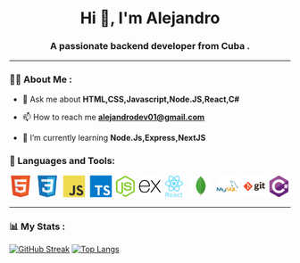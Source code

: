 <div  align="center">

<h1 align="center">Hi 👋, I'm Alejandro</h1>
<h3 align="center">A passionate backend developer from Cuba  .</h3>
</div>

---

### 👨‍💻 About Me :

- 💬 Ask me about **HTML,CSS,Javascript,Node.JS,React,C#**

- 📫 How to reach me **alejandrodev01@gmail.com**

- 🌱 I’m currently learning **Node.Js,Express,NextJS**


<div align="left">
    <h3>🔨 Languages and Tools:</h3>
    <div>
        <img src="https://github.com/devicons/devicon/blob/master/icons/html5/html5-original.svg" title="HTML5" alt="HTML" width="40" height="40"/>&nbsp;
        <img src="https://github.com/devicons/devicon/blob/master/icons/css3/css3-original.svg"  title="CSS3" alt="CSS" width="40" height="40"/>&nbsp;
        <img src="https://github.com/devicons/devicon/blob/master/icons/javascript/javascript-original.svg" title="JavaScript" alt="JavaScript" width="40" height="40"/>&nbsp;
            <img src="https://github.com/devicons/devicon/blob/master/icons/typescript/typescript-original.svg" title="TypeScript" **alt="TypeScript" width="40" height="40"/>
        <img src="https://github.com/devicons/devicon/blob/master/icons/nodejs/nodejs-original.svg" title="Nodejs" alt="NodeJs" width="40" height="40"/>
        <img src="https://github.com/devicons/devicon/blob/master/icons/express/express-original.svg" title="Express" alt="Express" width="40" height="40"/>
        <img src="https://github.com/devicons/devicon/blob/master/icons/react/react-original-wordmark.svg" title="React" alt="React" width="40" height="40"/>&nbsp;
        <img src="https://github.com/devicons/devicon/blob/master/icons/mongodb/mongodb-original.svg" title="mongodb"  alt="mongodb" width="40" height="40"/>&nbsp;
        <img src="https://github.com/devicons/devicon/blob/master/icons/mysql/mysql-original-wordmark.svg" title="MySQL"  alt="MySQL" width="40" height="40"/>&nbsp;
        <img src="https://github.com/devicons/devicon/blob/master/icons/git/git-original-wordmark.svg" title="Git" **alt="Git" width="40" height="40"/>
    <img src="https://github.com/devicons/devicon/blob/master/icons/csharp/csharp-original.svg" title="C#" **alt="C#" width="40" height="40"/>
      </div>
</div>

---

### 📊 My Stats :

[![GitHub Streak](http://github-readme-streak-stats.herokuapp.com?user=wolfsoul01&theme=onedark)](https://git.io/streak-stats)
[![Top Langs](https://github-readme-stats.vercel.app/api/top-langs/?username=wolfsoul01&theme=tokyonight)](https://github.com/anuraghazra/github-readme-stats)

